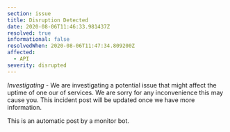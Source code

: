 ```yaml
---
section: issue
title: Disruption Detected
date: 2020-08-06T11:46:33.981437Z
resolved: true
informational: false
resolvedWhen: 2020-08-06T11:47:34.809200Z
affected:
  - API
severity: disrupted
---
```

*Investigating* - We are investigating a potential issue that might affect the uptime of one our of services. We are sorry for any inconvenience this may cause you. This incident post will be updated once we have more information.

This is an automatic post by a monitor bot.
        